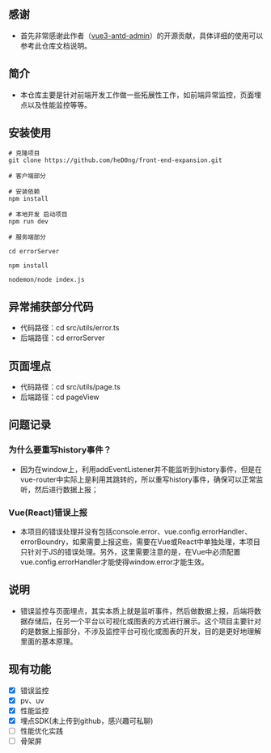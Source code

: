 
## 感谢
* 首先非常感谢此作者（[vue3-antd-admin](https://github.com/llyyayx/vue3-antd-admin)）的开源贡献，具体详细的使用可以参考此仓库文档说明。

## 简介
* 本仓库主要是针对前端开发工作做一些拓展性工作，如前端异常监控，页面埋点以及性能监控等等。

## 安装使用

```
# 克隆项目
git clone https://github.com/heD0ng/front-end-expansion.git

# 客户端部分

# 安装依赖
npm install

# 本地开发 启动项目
npm run dev

# 服务端部分

cd errorServer

npm install

nodemon/node index.js
```


## 异常捕获部分代码

* 代码路径：cd src/utils/error.ts
* 后端路径：cd errorServer

## 页面埋点

* 代码路径：cd src/utils/page.ts
* 后端路径：cd pageView

## 问题记录

### 为什么要重写history事件？
* 因为在window上，利用addEventListener并不能监听到history事件，但是在vue-router中实际上是利用其跳转的，所以重写history事件，确保可以正常监听，然后进行数据上报；

### Vue(React)错误上报

* 本项目的错误处理并没有包括console.error、vue.config.errorHandler、errorBoundry，如果需要上报这些，需要在Vue或React中单独处理，本项目只针对于JS的错误处理。另外，这里需要注意的是，在Vue中必须配置vue.config.errorHandler才能使得window.error才能生效。


## 说明
* 错误监控与页面埋点，其实本质上就是监听事件，然后做数据上报，后端将数据存储后，在另一个平台以可视化或图表的方式进行展示。这个项目主要针对的是数据上报部分，不涉及监控平台可视化或图表的开发，目的是更好地理解里面的基本原理。

## 现有功能

* [x] 错误监控
* [x] pv、uv
* [x] 性能监控
* [x] 埋点SDK(未上传到github，感兴趣可私聊)
* [ ] 性能优化实践
* [ ] 骨架屏
